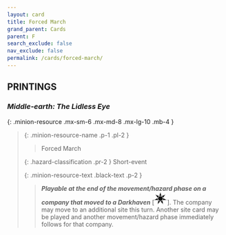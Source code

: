 ```yaml
---
layout: card
title: Forced March
grand_parent: Cards
parent: F
search_exclude: false
nav_exclude: false
permalink: /cards/forced-march/
---
```


## PRINTINGS


### _Middle-earth: The Lidless Eye_

{: .minion-resource .mx-sm-6 .mx-md-8 .mx-lg-10 .mb-4 }
> {: .minion-resource-name .p-1 .pl-2 }
> > <div class="hazard-mp"></div>
> > <div class="card-name">Forced March</div>
>
> {: .hazard-classification .pr-2 }
> Short-event
>
> {: .minion-resource-text .black-text .p-2 }
> > ***Playable at the end of the movement/hazard phase on a company that moved to a Darkhaven*** \[![](/assets/images/dark-haven.svg)]. The company may move to an additional site this turn. Another site card may be played and another movement/hazard phase immediately follows for that company. 
> 
